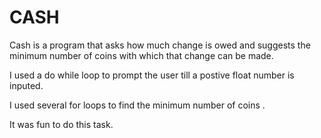 # CASH
<p> Cash is a program that asks how much change is owed and suggests the minimum number of coins with which that change can be made.</p>
<p> I used a do while loop to prompt the user till a postive float number is inputed. </p>
<p>I used several for loops to find the minimum number of coins .</p>
<p> It was fun to do this task.</p>
